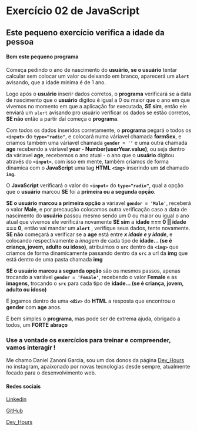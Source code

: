 # Exercício 02 de JavaScript


## Este pequeno exercício verifica a idade da pessoa

#### Bom este pequeno programa
Começa pedindo o ano de nascimento do **usuário**, **se o usuário** tentar calcular sem colocar um valor ou deixando em branco, aparecerá um **`alert`** avisando, que a idade mínima é de 1 ano.

Logo após o **usuário** inserir dados corretos, o **programa** verificará se a data de nascimento que o **usuário** digitou é igual a 0 ou maior que o ano em que vivemos no momento em que a aplicação for executada, **SE sim**, então ele enviará um `alert` avisando pro usuário verificar os dados se estão corretos, **SE não** então a partir daí começa o **programa**.

Com todos os dados inseridos corretamente, o **programa** pegará o todos os **`<input>`** do **`type="radio"`**, e colocará numa váriavel chamada **formSex**, e criamos também uma váriavel chamada **`gender = ''`** e uma outra chamada **age** recebendo a váriavel **year - Number(userYear.value)**, ou seja dentro da váriavel **age**, recebemos o ano atual - o ano que o **usuário** digitou através do **`<input>`**, com isso em mente, também criamos de forma dinamica com o **JavaScript** uma tag **HTML** **`<img>`** inserindo um **`id`** chamado **`img`.**

O **JavaScript** verificará o valor do **`<input>`** do **`type="radio"`**, qual a opção que o **usuário** marcou **SE** foi a **primeira ou a segunda opção**.

**SE o usuário marcou a primeira opção** a váriavel **`gender = 'Male'`**, receberá o valor **Male**, e por precaução colocamos outra verificação caso a data de nascimento do **usuário** passou mesmo sendo um 0 ou maior ou igual o ano atual que vivemos ele verificára novamente **SE sim** a **idade === 0 || idade === 0**, então vai mandar um **`alert`** , verifique seus dados, tente novamente. **SE não** começará a verificar se a **age** está entre ***x idade e y idade***, e colocando respectivamente a *imagem* de cada tipo de **idade... (se é criança, jovem, adulto ou idoso)**, atribuimos o **`src`** dentro da **`<img>`** que criamos de forma dinamicamente passando dentro da **`src`** a url da **img** que está dentro de uma pasta chamada **img**

**SE o usuário marcou a segunda opção** são os mesmos passos, apenas trocando a variável **`gender = 'Female'`**, recebendo o valor **Female** e as **imagens**, trocando o **`src`** para cada tipo de **idade... (se é criança, jovem, adulto ou idoso)**

E jogamos dentro de uma **`<div>`** do **HTML** a resposta que encontrou o **gender** com **age** anos.

É bem simples o **programa**, mas pode ser de extrema ajuda, obrigado a todos, um **FORTE** **abraço**

### Use a vontade os exercícios para treinar e compreender, vamos interagir !

Me chamo Daniel Zanoni Garcia, sou um dos donos da página [Dev_Hours](https://www.instagram.com/dev_hours) no instagram, apaixonado por novas tecnologias desde sempre, atualmente focado para o desenvolvimento web.

#### Redes sociais

[Linkedin](https://www.linkedin.com/in/daniel-zanoni-garcia)

[GitHub](https://github.com/DanielZG20)

[Dev_Hours](https://www.instagram.com/dev_hours)
